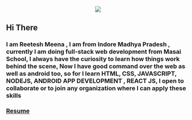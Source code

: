 <h1 align="center">
  <img src=" " alt=" " />
</h1>

<h2>Hi There</h2>

### I am Reetesh Meena , I am from Indore Madhya Pradesh , currently I am doing full-stack web development from Masai School, I always have the curiosity to learn how things work behind the scene, Now I have good command over the web as well as android too, so for I learn HTML, CSS, JAVASCRIPT, NODEJS, ANDROID APP DEVELOPMENT , REACT JS, I open to collaborate or to join any organization where I can apply these skills 

### [Resume](https://drive.google.com/file/d/1uuPZ0u2u7JIZEp_tNAqRZnxFcMJvJ2NW/view?usp=sharing)
